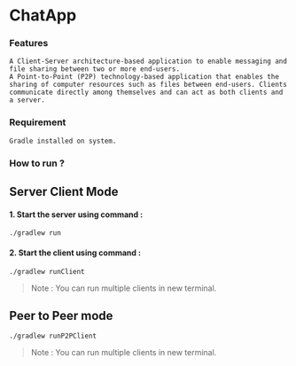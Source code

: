 # ChatApp

### Features
	A Client-Server architecture-based application to enable messaging and file sharing between two or more end-users. 
	A Point-to-Point (P2P) technology-based application that enables the sharing of computer resources such as files between end-users. Clients communicate directly among themselves and can act as both clients and a server.

### Requirement
	Gradle installed on system.


### How to run ?

## Server Client Mode
#### 1. Start the server using command :
`./gradlew run`
#### 2. Start the client using command :
`./gradlew runClient`
> Note : You can run multiple clients in new terminal.

## Peer to Peer mode
`./gradlew runP2PClient`
> Note : You can run multiple clients in new terminal.

